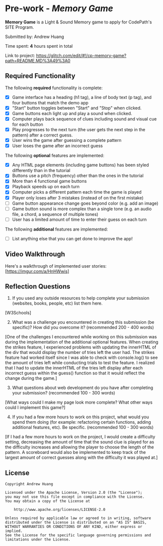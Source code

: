 # Pre-work - *Memory Game*

**Memory Game** is a Light & Sound Memory game to apply for CodePath's SITE Program. 

Submitted by: Andrew Huang

Time spent: **4** hours spent in total

Link to project: https://glitch.com/edit/#!/cp-memory-game?path=README.MD%3A49%3A0

## Required Functionality

The following **required** functionality is complete:

* [x] Game interface has a heading (h1 tag), a line of body text (p tag), and four buttons that match the demo app
* [x] "Start" button toggles between "Start" and "Stop" when clicked. 
* [x] Game buttons each light up and play a sound when clicked. 
* [x] Computer plays back sequence of clues including sound and visual cue for each button
* [x] Play progresses to the next turn (the user gets the next step in the pattern) after a correct guess. 
* [x] User wins the game after guessing a complete pattern
* [x] User loses the game after an incorrect guess

The following **optional** features are implemented:

* [x] Any HTML page elements (including game buttons) has been styled differently than in the tutorial
* [x] Buttons use a pitch (frequency) other than the ones in the tutorial
* [x] More than 4 functional game buttons
* [x] Playback speeds up on each turn
* [x] Computer picks a different pattern each time the game is played
* [x] Player only loses after 3 mistakes (instead of on the first mistake)
* [ ] Game button appearance change goes beyond color (e.g. add an image)
* [ ] Game button sound is more complex than a single tone (e.g. an audio file, a chord, a sequence of multiple tones)
* [ ] User has a limited amount of time to enter their guess on each turn

The following **additional** features are implemented:

- [ ] List anything else that you can get done to improve the app!

## Video Walkthrough

Here's a walkthrough of implemented user stories:
[https://imgur.com/a/HnHWwis]



## Reflection Questions
1. If you used any outside resources to help complete your submission (websites, books, people, etc) list them here. 

[W3Schools]

2. What was a challenge you encountered in creating this submission (be specific)? How did you overcome it? (recommended 200 - 400 words) 

[One of the challenges I encountered while working on this submission was during the implementation of the additional optional features.
When creating the strikes feature, I experienced problems with updating the innerHTML of the div that would display the number of
tries left the user had. The strikes feature had worked itself since I was able to check with console.log() to see the amount of tries
left while conducting trials to test the feature. I realized that I had to update the innerHTML of the tries left display after each
incorrect guess within the guess() function so that it would reflect the change during the game.]

3. What questions about web development do you have after completing your submission? (recommended 100 - 300 words) 

[What ways could I make my page look more complete?
What other ways could I implement this game?]

4. If you had a few more hours to work on this project, what would you spend them doing (for example: refactoring certain functions, adding additional features, etc). Be specific. (recommended 100 - 300 words) 

[If I had a few more hours to work on the project, I would create a difficulty setting, decreasing the amount of time that the sound clue 
is played for as the difficulty increases and allowing the player to choose the length of the pattern. A scoreboard would also
be implemented to keep track of the largest amount of correct guesses along with the difficulty it was played at.]



## License

    Copyright Andrew Huang

    Licensed under the Apache License, Version 2.0 (the "License");
    you may not use this file except in compliance with the License.
    You may obtain a copy of the License at

        http://www.apache.org/licenses/LICENSE-2.0

    Unless required by applicable law or agreed to in writing, software
    distributed under the License is distributed on an "AS IS" BASIS,
    WITHOUT WARRANTIES OR CONDITIONS OF ANY KIND, either express or implied.
    See the License for the specific language governing permissions and
    limitations under the License.